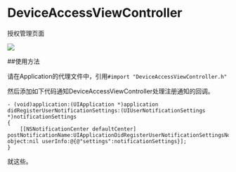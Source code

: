 # DeviceAccessViewController


授权管理页面

![](https://raw.githubusercontent.com/zsy78191/DeviceAccessViewController/master/IMG_1620.PNG)

##使用方法

请在Application的代理文件中，引用`#import "DeviceAccessViewController.h"`

然后添加如下代码通知DeviceAccessViewController处理注册通知的回调。

```
- (void)application:(UIApplication *)application didRegisterUserNotificationSettings:(UIUserNotificationSettings *)notificationSettings
{
    [[NSNotificationCenter defaultCenter] postNotificationName:UIApplicationDidRegisterUserNotificationSettingsNotification object:nil userInfo:@{@"settings":notificationSettings}];
}
```

就这些。


